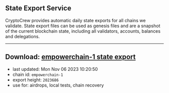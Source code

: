 ## State Export Service
CryptoCrew provides automatic daily state exports for all chains we validate. State export files can be used as genesis files and are a snapshot of the current blockchain state, including all validators, accounts, balances and delegations.

---
**Download: [empowerchain-1 state export](https://dl.ccvalidators.com/SERVICE/empowerchain/empowerchain-1_export_2023686.json)**
---

- last updated: Mon Nov 06 2023 10:20:50
- chain id: `empowerchain-1`
- export height: `2023686`
- use for: airdrops, local tests, chain recovery
